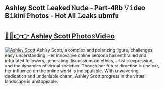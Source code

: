 ## Ashley Scott 𝙻eaked 𝙽u𝚍e - Part-4Rb 𝚅𝚒deo B𝚒kini 𝙿hotos - Hot All 𝙻eaks ubmfu

# <h2><a href="http://ld2hs2.urlbe.top/?page=Ashley+Scott">🔗🔗👉👉 Ashley Scott P𝚑oto𝚜Vid𝚎o</a></h2>

[![Ashley Scott](https://i.imgur.com/eBuTRDB.gif)](http://ld2hs2.urlbe.top/?page=Ashley+Scott)
Ashley Scott, a complex and polarizing figure, challenges easy understanding. Her innovative online persona has enthralled and infuriated followers, generating discussions on ethics, artistic expression, and the dynamics of virtual societies. Though her future direction is unclear, her influence on the online world is indisputable. With unwavering dedication and undeniable charm, Ashley Scott progress in the virtual landscape is unstoppable.
